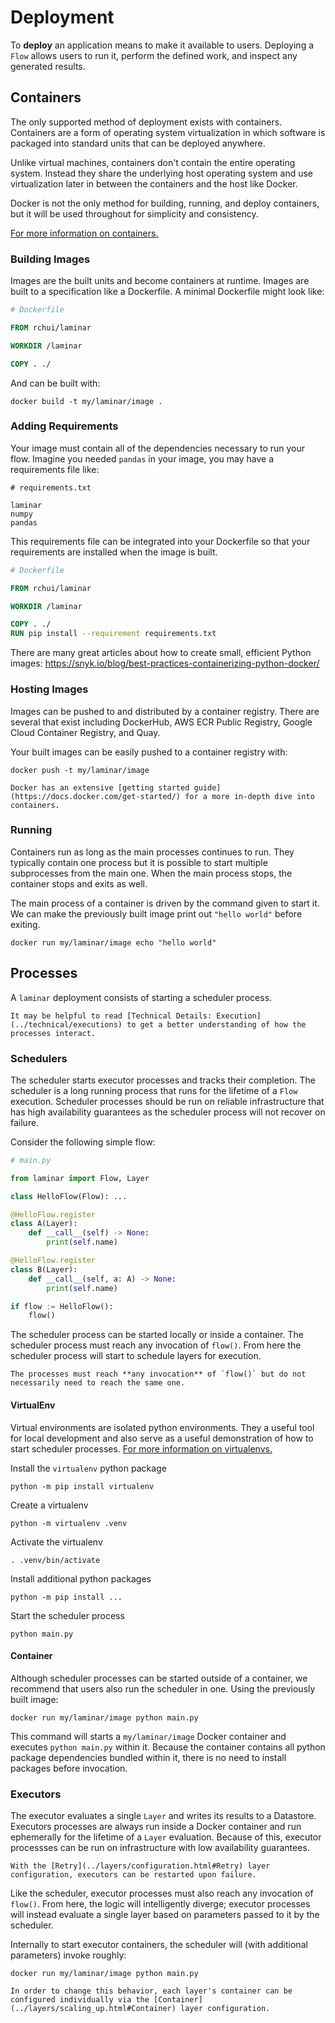 # Deployment

To **deploy** an application means to make it available to users. Deploying a `Flow` allows users to run it, perform the defined work, and inspect any generated results.

## Containers

The only supported method of deployment exists with containers. Containers are a form of operating system virtualization in which software is packaged into standard units that can be deployed anywhere.

Unlike virtual machines, containers don't contain the entire operating system. Instead they share the underlying host operating system and use virtualization later in between the containers and the host like Docker.

Docker is not the only method for building, running, and deploy containers, but it will be used throughout for simplicity and consistency.

[For more information on containers.](https://www.docker.com/resources/what-container)

### Building Images

Images are the built units and become containers at runtime. Images are built to a specification like a Dockerfile. A minimal Dockerfile might look like:

```dockerfile
# Dockerfile

FROM rchui/laminar

WORKDIR /laminar

COPY . ./
```

And can be built with:

```
docker build -t my/laminar/image .
```

### Adding Requirements

Your image must contain all of the dependencies necessary to run your flow. Imagine you needed `pandas` in your image, you may have a requirements file like:

```
# requirements.txt

laminar
numpy
pandas
```

This requirements file can be integrated into your Dockerfile so that your requirements are installed when the image is built.

```dockerfile
# Dockerfile

FROM rchui/laminar

WORKDIR /laminar

COPY . ./
RUN pip install --requirement requirements.txt
```

There are many great articles about how to create small, efficient Python images: https://snyk.io/blog/best-practices-containerizing-python-docker/

### Hosting Images

Images can be pushed to and distributed by a container registry. There are several that exist including DockerHub, AWS ECR Public Registry, Google Cloud Container Registry, and Quay.

Your built images can be easily pushed to a container registry with:

```
docker push -t my/laminar/image
```

```{tip}
Docker has an extensive [getting started guide](https://docs.docker.com/get-started/) for a more in-depth dive into containers.
```

### Running

Containers run as long as the main processes continues to run. They typically contain one process but it is possible to start multiple subprocesses from the main one. When the main process stops, the container stops and exits as well.

The main process of a container is driven by the command given to start it. We can make the previously built image print out `"hello world"` before exiting.

```
docker run my/laminar/image echo "hello world"
```

## Processes

A `laminar` deployment consists of starting a scheduler process.

```{note}
It may be helpful to read [Technical Details: Execution](../technical/executions) to get a better understanding of how the processes interact.
```

### Schedulers

The scheduler starts executor processes and tracks their completion. The scheduler is a long running process that runs for the lifetime of a `Flow` execution. Scheduler processes should be run on reliable infrastructure that has high availability guarantees as the scheduler process will not recover on failure.

Consider the following simple flow:

```python
# main.py

from laminar import Flow, Layer

class HelloFlow(Flow): ...

@HelloFlow.register
class A(Layer):
    def __call__(self) -> None:
        print(self.name)

@HelloFlow.register
class B(Layer):
    def __call__(self, a: A) -> None:
        print(self.name)

if flow := HelloFlow():
    flow()
```

The scheduler process can be started locally or inside a container. The scheduler process must reach any invocation of `flow()`. From here the scheduler process will start to schedule layers for execution.

```{tip}
The processes must reach **any invocation** of `flow()` but do not necessarily need to reach the same one.
```

#### VirtualEnv

Virtual environments are isolated python environments. They a useful tool for local development and also serve as a useful demonstration of how to start scheduler processes. [For more information on virtualenvs.](https://virtualenv.pypa.io/en/latest/)

Install the `virtualenv` python package
```
python -m pip install virtualenv
```

Create a virtualenv
```
python -m virtualenv .venv
```

Activate the virtualenv
```
. .venv/bin/activate
```

Install additional python packages
```
python -m pip install ...
```

Start the scheduler process
```
python main.py
```

#### Container

Although scheduler processes can be started outside of a container, we recommend that users also run the scheduler in one. Using the previously built image:
```
docker run my/laminar/image python main.py
```

This command will starts a `my/laminar/image` Docker container and executes `python main.py` within it. Because the container contains all python package dependencies bundled within it, there is no need to install packages before invocation.

### Executors

The executor evaluates a single `Layer` and writes its results to a Datastore. Executors processes are always run inside a Docker container and run ephemerally for the lifetime of a `Layer` evaluation. Because of this, executor processses can be run on infrastructure with low availability guarantees.

```{tip}
With the [Retry](../layers/configuration.html#Retry) layer configuration, executors can be restarted upon failure.
```

Like the scheduler, executor processes must also reach any invocation of `flow()`. From here, the logic will intelligently diverge; executor processes will instead evaluate a single layer based on parameters passed to it by the scheduler.

Internally to start executor containers, the scheduler will (with additional parameters) invoke roughly:

```
docker run my/laminar/image python main.py
```

```{tip}
In order to change this behavior, each layer's container can be configured individually via the [Container](../layers/scaling_up.html#Container) layer configuration.
```
